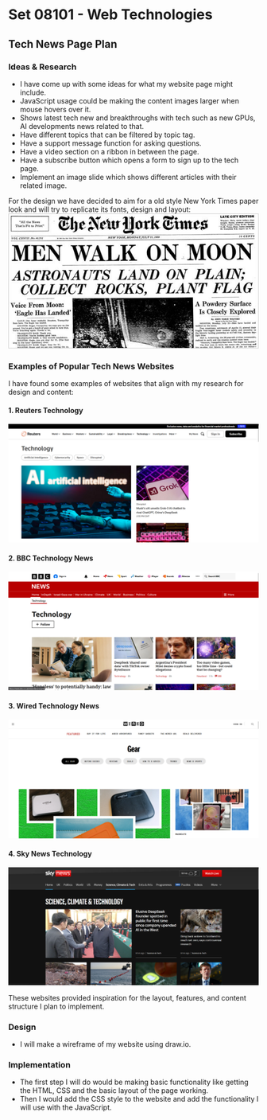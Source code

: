 # Set 08101 - Web Technologies
## Tech News Page Plan
### Ideas & Research
* I have come up with some ideas for what my website page might include.
* JavaScript usage could be making the content images larger when mouse hovers over it.
* Shows latest tech new and breakthroughs with tech such as new GPUs, AI developments news related to that.
* Have different topics that can be filtered by topic tag.
* Have a support message function for asking questions.
* Have a video section on a ribbon in between the page.
* Have a subscribe button which opens a form to sign up to the tech page.
* Implement an image slide which shows different articles with their related image.

For the design we have decided to aim for a old style New York Times paper look and will try to replicate its fonts, design and layout:
![Alt text](<Old New York Times.jpg>)

### Examples of Popular Tech News Websites
I have found some examples of websites that align with my research for design and content:

#### 1. **Reuters Technology**
   
   ![Reuters Tech News Screenshot](<Screenshot 2025-02-18 202603.png>)

#### 2. **BBC Technology News**
   
   ![BBC Technology Screenshot](<Screenshot 2025-02-18 202643.png>)

#### 3. **Wired Technology News**
  
   ![Wired Technology Screenshot](<Screenshot 2025-02-18 202835.png>)

#### 4. **Sky News Technology**
 
   ![Sky News Technology Screenshot](<Screenshot 2025-02-18 202925.png>)

These websites provided inspiration for the layout, features, and content structure I plan to implement.

### Design
* I will make a wireframe of my website using draw.io.


### Implementation
* The first step I will do would be making basic functionality like getting the HTML, CSS and the basic layout of the page working.
* Then I would add the CSS style to the website and add the functionality I will use with the JavaScript.
